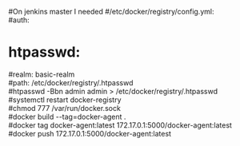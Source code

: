 #On jenkins master I needed
#/etc/docker/registry/config.yml:  
#auth:
# htpasswd:  
#realm: basic-realm  
#path: /etc/docker/registry/.htpasswd  
#htpasswd -Bbn admin admin > /etc/docker/registry/.htpasswd  
#systemctl restart docker-registry  
#chmod 777 /var/run/docker.sock  
#docker build --tag=docker-agent .  
#docker tag docker-agent:latest  172.17.0.1:5000/docker-agent:latest  
#docker push  172.17.0.1:5000/docker-agent:latest  


